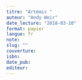 ```yaml
---
titre: "Artémis "
auteur: "Andy Weir"
date_lecture: "2018-03-10"
format: papier
langue: fr
note:
slug: ""
couverture: 
isbn: 
date_pub: 
editeur: 
---
```

